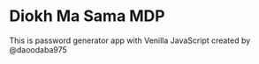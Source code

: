 # Diokh Ma Sama MDP

This is password generator app with Venilla JavaScript created by @daoodaba975
